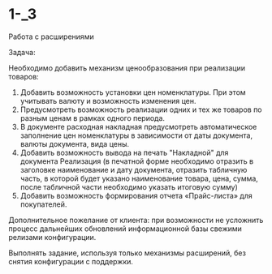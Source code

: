 # 1-_3
Работа с расширениями


Задача:

 

Необходимо добавить механизм ценообразования при реализации товаров:

 

1. Добавить возможность установки цен номенклатуры. При этом учитывать валюту и возможность изменения цен.
2. Предусмотреть возможность реализации одних и тех же товаров по разным ценам в рамках одного периода.
3. В документе расходная накладная предусмотреть автоматическое заполнение цен номенклатуры в зависимости от даты документа, валюты документа, вида цены.
4. Добавить возможность вывода на печать "Накладной" для документа Реализация (в печатной форме необходимо отразить в заголовке наименование и дату документа, отразить табличную часть, в которой будет указано наименование товара, цена, сумма, после табличной части необходимо указать итоговую сумму) 
5. Добавить возможность формирования отчета «Прайс-листа» для покупателей.

Дополнительное пожелание от клиента: при возможности не усложнить процесс дальнейших обновлений информационной базы свежими релизами конфигурации.

Выполнять задание, используя только механизмы расширений, без снятия конфигурации с поддержки.
